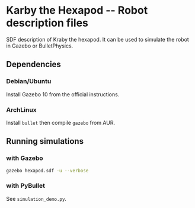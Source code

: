 # Karby the Hexapod -- Robot description files

SDF description of Kraby the hexapod.
It can be used to simulate the robot in Gazebo or BulletPhysics.

## Dependencies

### Debian/Ubuntu

Install Gazebo 10 from the official instructions.

### ArchLinux

Install `bullet` then compile `gazebo` from AUR.

## Running simulations

### with Gazebo

```bash
gazebo hexapod.sdf -u --verbose
```

### with PyBullet

See `simulation_demo.py`.
